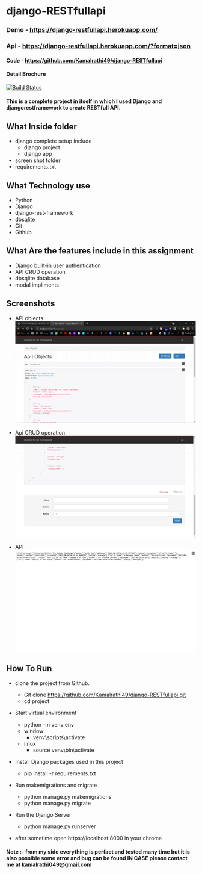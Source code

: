 # django-RESTfullapi
### Demo - https://django-restfullapi.herokuapp.com/
### Api - https://django-restfullapi.herokuapp.com/?format=json
#### Code - https://github.com/Kamalrathi49/django-RESTfullapi
#### Detail Brochure

[![Build Status](https://travis-ci.org/joemccann/dillinger.svg?branch=master)](https://travis-ci.org/joemccann/dillinger)

#### This is a complete project in itself in which I used Django and djangorestframework to create RESTfull API.
## What Inside folder
- django complete setup include
    - django project
    - django app
- screen shot folder
- requirements.txt

## What Technology use
- Python
- Django
- django-rest-framework
- dbsqlite
- Git
- Github

## What Are the features include in this assignment
- Django built-in user authentication
- API CRUD operation
- dbsqlite database
- modal impliments

## Screenshots
- API objects ![screenshot 1](https://github.com/Kamalrathi49/django-RESTfullapi/blob/master/screenshots/Screenshot%20(59).png?raw=true)
 
- Api CRUD operation ![screenshot 1](https://github.com/Kamalrathi49/django-RESTfullapi/blob/master/screenshots/Screenshot%20(61).png?raw=true)

- API ![screenshot 1](https://github.com/Kamalrathi49/django-RESTfullapi/blob/master/screenshots/Screenshot%20(58).png?raw=true)



## How To Run 
- clone the project from Github.
  -  Git clone https://github.com/Kamalrathi49/django-RESTfullapi.git
  -  cd project
- Start virtual environment
  - python -m venv env
  - window
    - venv\scripts\activate
  - linux
    - source venv\bin\activate
- Install Django packages used in this project
  - pip install -r requirements.txt

- Run makemigrations and migrate
  - python manage.py makemigrations
  - python manage.py migrate

- Run the Django Server
  - python manage.py runserver

- after sometime open  https://localhost:8000  in your chrome
#### Note :- from my side everything is perfact and tested many time but it is also possible some error and bug can be found IN CASE please contact me at kamalrathi049@gmail.com


